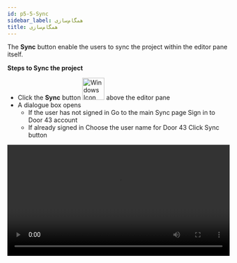 ```yaml
---
id: p5-5-Sync
sidebar_label: همگام‌سازی
title: همگام‌سازی
---
```


The **Sync** button enable the users to sync the project within the editor pane itself.

**Steps to Sync the project**

- Click the **Sync** button <img src="/assets/cloudsyncbutton.png" alt="Windows Icon" width="50px" /> above the editor pane
- A dialogue box opens
    - If the user has not signed in Go to the main Sync page Sign in to Door 43 account
    - If already signed in Choose the user name for Door 43 Click Sync button

<video controls src="/assets/projectsync.mov" width="100%" type="video/mp4">

